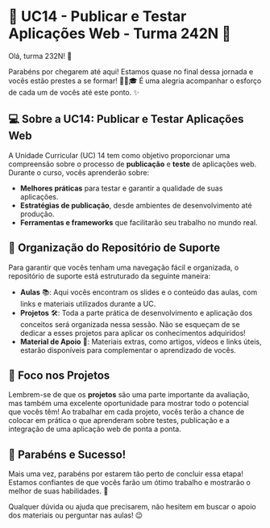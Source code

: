 # 📢  UC14 - Publicar e Testar Aplicações Web - Turma 242N 🚀

Olá, turma 232N! 🎉

Parabéns por chegarem até aqui! Estamos quase no final dessa jornada e vocês estão prestes a se formar! 👏🏼🎓 É uma alegria acompanhar o esforço de cada um de vocês até este ponto.  ✨

## 💻 Sobre a UC14: Publicar e Testar Aplicações Web

A Unidade Curricular (UC) 14 tem como objetivo proporcionar uma compreensão sobre o processo de **publicação** e **teste** de aplicações web. Durante o curso, vocês aprenderão sobre:

- **Melhores práticas** para testar e garantir a qualidade de suas aplicações.
- **Estratégias de publicação**, desde ambientes de desenvolvimento até produção.
- **Ferramentas e frameworks** que facilitarão seu trabalho no mundo real.

## 📂 Organização do Repositório de Suporte

Para garantir que vocês tenham uma navegação fácil e organizada, o repositório de suporte está estruturado da seguinte maneira:

- **Aulas** 📚: Aqui vocês encontram os slides e o conteúdo das aulas, com links e materiais utilizados durante a UC.
- **Projetos** 🛠️: Toda a parte prática de desenvolvimento e aplicação dos conceitos será organizada nessa sessão. Não se esqueçam de se dedicar a esses projetos para aplicar os conhecimentos adquiridos!
- **Material de Apoio** 📑: Materiais extras, como artigos, vídeos e links úteis, estarão disponíveis para complementar o aprendizado de vocês.

## 🚀 Foco nos Projetos

Lembrem-se de que os **projetos** são uma parte importante da avaliação, mas também uma excelente oportunidade para mostrar todo o potencial que vocês têm! Ao trabalhar em cada projeto, vocês terão a chance de colocar em prática o que aprenderam sobre testes, publicação e a integração de uma aplicação web de ponta a ponta.

## 🎉 Parabéns e Sucesso!

Mais uma vez, parabéns por estarem tão perto de concluir essa etapa! Estamos confiantes de que vocês farão um ótimo trabalho e mostrarão o melhor de suas habilidades. 🚀


Qualquer dúvida ou ajuda que precisarem, não hesitem em buscar o apoio dos materiais ou perguntar nas aulas! 😉


